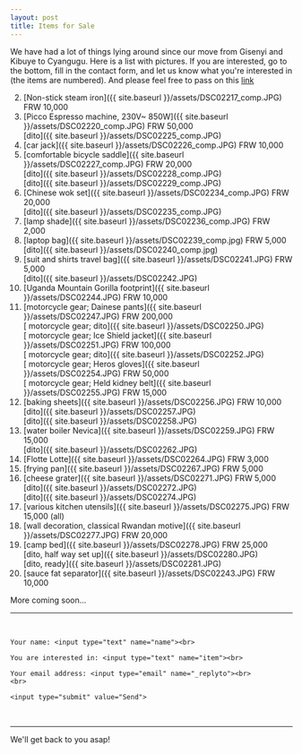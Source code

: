 ```yaml
---
layout: post
title: Items for Sale
---
```

We have had a lot of things lying around since our move from Gisenyi and Kibuye to Cyangugu. Here is a list with pictures. If you are interested, go to the bottom, fill in the contact form, and let us know what you're interested in (the items are numbered). And please feel free to pass on this [link](https://zorbathegreek.github.io/GarageSale/)


<!-- 1. [Six Pairs of Shoes] partly sold, will update picture soon <!--- #({{ site.baseurl }}/assets/DSC02213_comp.jpg)-->
2. [Non-stick steam iron]({{ site.baseurl }}/assets/DSC02217_comp.JPG) FRW 10,000  
3. [Picco Espresso machine, 230V~ 850W]({{ site.baseurl }}/assets/DSC02220_comp.JPG) FRW 50,000  
[dito]({{ site.baseurl }}/assets/DSC02225_comp.JPG)
4. [car jack]({{ site.baseurl }}/assets/DSC02226_comp.JPG) FRW 10,000  
5. [comfortable bicycle saddle]({{ site.baseurl }}/assets/DSC02227_comp.JPG) FRW 20,000   
[dito]({{ site.baseurl }}/assets/DSC02228_comp.JPG)  
[dito]({{ site.baseurl }}/assets/DSC02229_comp.JPG)  
6. [Chinese wok set]({{ site.baseurl }}/assets/DSC02234_comp.JPG) FRW 20,000    
[dito]({{ site.baseurl }}/assets/DSC02235_comp.JPG)
7. [lamp shade]({{ site.baseurl }}/assets/DSC02236_comp.JPG) FRW 2,000  
8. [laptop bag]({{ site.baseurl }}/assets/DSC02239_comp.jpg)  FRW 5,000  
[dito]({{ site.baseurl }}/assets/DSC02240_comp.jpg)
9. [suit and shirts travel bag]({{ site.baseurl }}/assets/DSC02241.JPG) FRW 5,000   
[dito]({{ site.baseurl }}/assets/DSC02242.JPG)
10. [Uganda Mountain Gorilla footprint]({{ site.baseurl }}/assets/DSC02244.JPG) FRW 10,000  
11. [motorcycle gear; Dainese pants]({{ site.baseurl }}/assets/DSC02247.JPG) FRW 200,000    
[ motorcycle gear; dito]({{ site.baseurl }}/assets/DSC02250.JPG)  
[ motorcycle gear; Ice Shield jacket]({{ site.baseurl }}/assets/DSC02251.JPG)  FRW 100,000  
[ motorcycle gear; dito]({{ site.baseurl }}/assets/DSC02252.JPG)  
[ motorcycle gear; Heros gloves]({{ site.baseurl }}/assets/DSC02254.JPG)  FRW 50,000  
[ motorcycle gear; Held kidney belt]({{ site.baseurl }}/assets/DSC02255.JPG)  FRW 15,000   
12. [baking sheets]({{ site.baseurl }}/assets/DSC02256.JPG)  FRW 10,000  
[dito]({{ site.baseurl }}/assets/DSC02257.JPG)  
[dito]({{ site.baseurl }}/assets/DSC02258.JPG)  
13. [water boiler Nevica]({{ site.baseurl }}/assets/DSC02259.JPG)  FRW 15,000   
[dito]({{ site.baseurl }}/assets/DSC02262.JPG)
14. [Flotte Lotte]({{ site.baseurl }}/assets/DSC02264.JPG) FRW 3,000   
15. [frying pan]({{ site.baseurl }}/assets/DSC02267.JPG)  FRW 5,000  
16. [cheese grater]({{ site.baseurl }}/assets/DSC02271.JPG)  FRW 5,000   
[dito]({{ site.baseurl }}/assets/DSC02272.JPG)  
[dito]({{ site.baseurl }}/assets/DSC02274.JPG)  
17. [various kitchen utensils]({{ site.baseurl }}/assets/DSC02275.JPG) FRW 15,000 (all)
18. [wall decoration, classical Rwandan motive]({{ site.baseurl }}/assets/DSC02277.JPG) FRW 20,000    
19. [camp bed]({{ site.baseurl }}/assets/DSC02278.JPG)  FRW 25,000  
[dito, half way set up]({{ site.baseurl }}/assets/DSC02280.JPG)  
[dito, ready]({{ site.baseurl }}/assets/DSC02281.JPG)
20. [sauce fat separator]({{ site.baseurl }}/assets/DSC02243.JPG) FRW 10,000    

More coming soon...



<hr>
<br>
<form action="https://formspree.io/garagesale.ashs@gmail.com"
	method="POST">

    Your name: <input type="text" name="name"><br>
    
    You are interested in: <input type="text" name="item"><br>
    
    Your email address: <input type="email" name="_replyto"><br>
    <br>
    
    <input type="submit" value="Send">
    
</form>
<br>
<hr>

We'll get back to you asap!